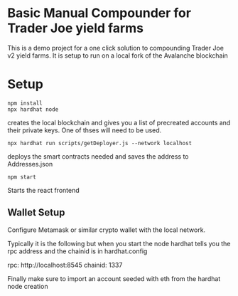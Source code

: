# Basic Manual Compounder for Trader Joe yield farms
This is a demo project for a one click solution to compounding Trader Joe v2 yield farms. It is setup to run on a local fork of the Avalanche blockchain

# Setup
```shell
npm install
npx hardhat node
```
creates the local blockchain and gives you a list of precreated accounts and their private keys. One of thses will need to be used.

```shell
npx hardhat run scripts/getDeployer.js --network localhost
```
deploys the smart contracts needed and saves the address to Addresses.json 

```shell
npm start
```
Starts the react frontend


## Wallet Setup 
Configure Metamask or similar crypto wallet with the local network.

Typically it is the following but when you start the node hardhat tells you the rpc address and the chainid is in hardhat.config

rpc: http://localhost:8545
chainid: 1337

Finally make sure to import an account seeded with eth from the hardhat node creation



